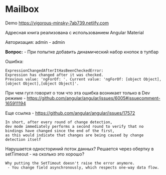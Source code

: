 # Mailbox

Demo https://vigorous-minsky-7ab739.netlify.com

Адресная книга реализована с использованием Angular Material

Авторизация: admin - admin

<b>Вопрос:</b> - При попытке добавить динамический набор кнопок в тулбар

Oшибка:
```
ExpressionChangedAfterItHasBeenCheckedError:
Expression has changed after it was checked.
Previous value: 'ngForOf: '. Current value: 'ngForOf: [object Object],[object Object],[object Object]'.
```

При чем гугл говорит о том что эта ошибка возникает только в Dev режиме - https://github.com/angular/angular/issues/6005#issuecomment-165911194

Еще ссылка - https://github.com/angular/angular/issues/17572

```
In short, after every round of change detection, 
dev mode immediately performs a second round to verify that no bindings have changed since the end of the first, 
as this would indicate that changes are being caused by change detection itself
```
Нарушается односториний поток данных? Решается через обертку в setTimeout - на сколько это хорошо?

```
Why putting the SetTimout doesn't raise the error anymore.
 - You change field asynchronously, which respects one-way data flow.
```

